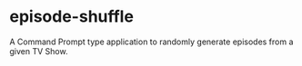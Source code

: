# episode-shuffle
A Command Prompt type application to randomly generate episodes from a given TV Show.

